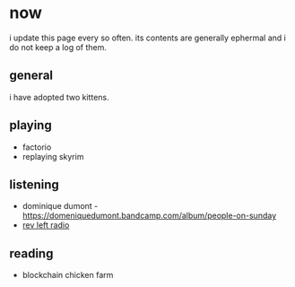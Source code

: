 # now

i update this page every so often. its contents are generally ephermal and i do not keep a log of them.

## general

i have adopted two kittens.

## playing

- factorio
- replaying skyrim

## listening

- dominique dumont - https://domeniquedumont.bandcamp.com/album/people-on-sunday
- [rev left radio](https://revolutionaryleftradio.libsyn.com/)

## reading

- blockchain chicken farm
